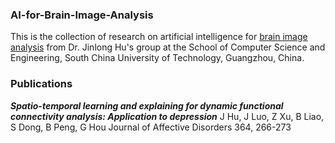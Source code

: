 ### AI-for-Brain-Image-Analysis
This is the collection of research on artificial intelligence for [brain image analysis](https://github.com/largeapp/Brain-Image-Analysis) from Dr. Jinlong Hu's group at the School of Computer Science and Engineering, South China University of Technology, Guangzhou, China.

### Publications
***Spatio-temporal learning and explaining for dynamic functional connectivity analysis: Application to depression***
J Hu, J Luo, Z Xu, B Liao, S Dong, B Peng, G Hou
Journal of Affective Disorders 364, 266-273
